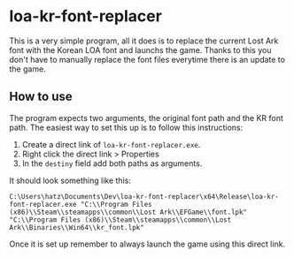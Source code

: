 # loa-kr-font-replacer
This is a very simple program, all it does is to replace the current Lost Ark font with the Korean LOA font and launchs the game. Thanks to this you don't have to manually replace the font files everytime there is an update to the game.

## How to use
The program expects two arguments, the original font path and the KR font path. The easiest way to set this up is to follow this instructions:

1. Create a direct link of `loa-kr-font-replacer.exe`.
2. Right click the direct link > Properties
3. In the `destiny` field add both paths as arguments.

It should look something like this:

```
C:\Users\hatz\Documents\Dev\loa-kr-font-replacer\x64\Release\loa-kr-font-replacer.exe "C:\\Program Files (x86)\\Steam\\steamapps\\common\\Lost Ark\\EFGame\\font.lpk" "C:\\Program Files (x86)\\Steam\\steamapps\\common\\Lost Ark\\Binaries\\Win64\\kr_font.lpk"
```

Once it is set up remember to always launch the game using this direct link.
